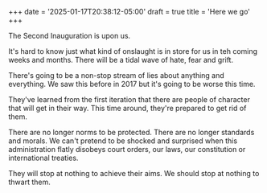 +++
date = '2025-01-17T20:38:12-05:00'
draft = true
title = 'Here we go'
+++

The Second Inauguration is upon us.

It's hard to know just what kind of onslaught is in store for us in teh coming weeks and months. There will be a tidal wave of hate, fear and grift.

There's going to be a non-stop stream of lies about anything and everything. We saw this before in 2017 but it's going to be worse this time.

They've learned from the first iteration that there are people of character that will get in their way. This time around, they're prepared to get rid of them.

There are no longer norms to be protected. There are no longer standards and morals. We can't pretend to be shocked and surprised when this administration flatly disobeys court orders, our laws, our constitution or international treaties.

They will stop at nothing to achieve their aims. We should stop at nothing to thwart them.
